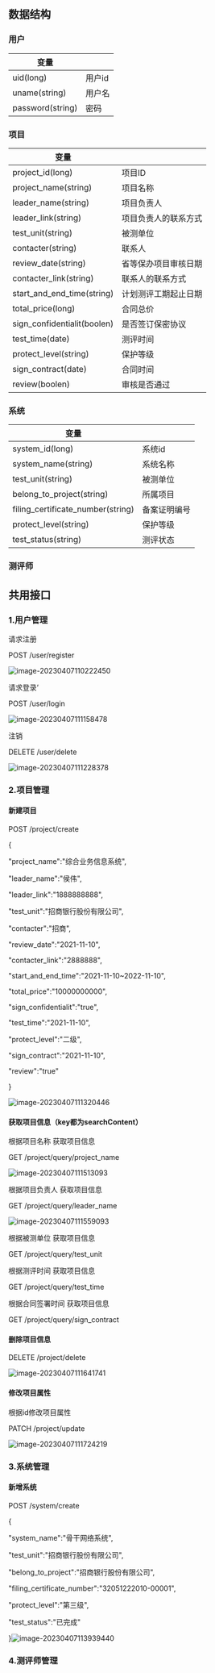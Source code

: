 ## 数据结构

### 用户

| 变量             |        |
| ---------------- | ------ |
| uid(long)        | 用户id |
| uname(string)    | 用户名 |
| password(string) | 密码   |

### 项目

| 变量                        |                      |
| --------------------------- | -------------------- |
| project_id(long)            | 项目ID               |
| project_name(string)        | 项目名称             |
| leader_name(string)         | 项目负责人           |
| leader_link(string)         | 项目负责人的联系方式 |
| test_unit(string)           | 被测单位             |
| contacter(string)           | 联系人               |
| review_date(string)         | 省等保办项目审核日期 |
| contacter_link(string)      | 联系人的联系方式     |
| start_and_end_time(string)  | 计划测评工期起止日期 |
| total_price(long)           | 合同总价             |
| sign_confidentialit(boolen) | 是否签订保密协议     |
| test_time(date)             | 测评时间             |
| protect_level(string)       | 保护等级             |
| sign_contract(date)         | 合同时间             |
| review(boolen)              | 审核是否通过         |

### 系统

| 变量                              |              |
| --------------------------------- | ------------ |
| system_id(long)                   | 系统id       |
| system_name(string)               | 系统名称     |
| test_unit(string)                 | 被测单位     |
| belong_to_project(string)         | 所属项目     |
| filing_certificate_number(string) | 备案证明编号 |
| protect_level(string)             | 保护等级     |
| test_status(string)               | 测评状态     |

### 测评师





## 共用接口

### 1.用户管理

请求注册

POST /user/register

![image-20230407110222450](Readme/image-20230407110222450.png)

请求登录‘

POST /user/login

![image-20230407111158478](Readme/image-20230407111158478.png)



注销

DELETE /user/delete

![image-20230407111228378](Readme/image-20230407111228378.png)

### 2.项目管理

#### 新建项目

POST /project/create

{

  "project_name":"综合业务信息系统",

  "leader_name":"侯伟",

  "leader_link":"1888888888",

  "test_unit":"招商银行股份有限公司",

  "contacter":"招商",

  "review_date":"2021-11-10",

  "contacter_link":"2888888",

  "start_and_end_time":"2021-11-10~2022-11-10",

  "total_price":"10000000000",

  "sign_confidentialit":"true",

  "test_time":"2021-11-10",

  "protect_level":"二级",

  "sign_contract":"2021-11-10",

  "review":"true"

}

![image-20230407111320446](Readme/image-20230407111320446.png)

#### 获取项目信息（key都为searchContent）

根据项目名称 获取项目信息

GET /project/query/project_name

![image-20230407111513093](Readme/image-20230407111513093.png)

根据项目负责人 获取项目信息

GET /project/query/leader_name

![image-20230407111559093](Readme/image-20230407111559093.png)

根据被测单位 获取项目信息

GET /project/query/test_unit

根据测评时间 获取项目信息

GET /project/query/test_time

根据合同签署时间 获取项目信息

GET /project/query/sign_contract

#### 删除项目信息

DELETE /project/delete

![image-20230407111641741](Readme/image-20230407111641741.png)

#### 修改项目属性

根据id修改项目属性

PATCH /project/update

![image-20230407111724219](Readme/image-20230407111724219.png)

### 3.系统管理

#### 新增系统

POST /system/create

{

  "system_name":"骨干网络系统",

  "test_unit":"招商银行股份有限公司",

  "belong_to_project":"招商银行股份有限公司",

  "filing_certificate_number":"32051222010-00001",

  "protect_level":"第三级",

  "test_status":"已完成"

}![image-20230407113939440](Readme/image-20230407113939440.png)

### 4.测评师管理



